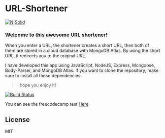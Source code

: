# URL-Shortener

[![N|Solid](https://www.printrunner.com/blog/wp-content/uploads/2016/09/10_UsingURLShorteners-777x437.jpg)](https://super-short-url.glitch.me/)

### Welcome to this awesome URL shortener! 

When you enter a URL, the shortener creates a short URL, then both of them are stored in a cloud database with MongoDB Atlas. By using the short URL, it redirects you to the original URL.

I have developed this app using JavaScript, NodeJS, Express, Mongoose, Body-Parser, and MongoDB Atlas. If you want to clone the repository, make sure to install all these dependencies.

> I hope you enjoy it!


[![Build Status](https://avatars-03.gitter.im/group/iv/6/57542cf4c43b8c6019778297)](https://www.freecodecamp.org/) 

You can see the freecodecamp test [Here](https://www.freecodecamp.org/learn/apis-and-microservices/apis-and-microservices-projects/url-shortener-microservice)

License
----

MIT

